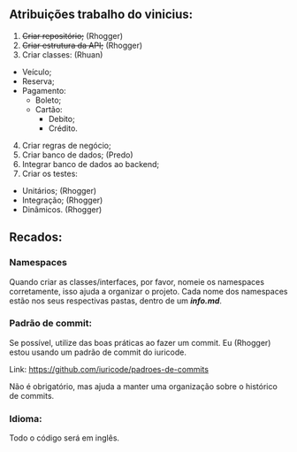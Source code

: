 ## Atribuições trabalho do vinicius:
1. ~~Criar repositório;~~ (Rhogger)
2. ~~Criar estrutura da API;~~ (Rhogger)
3. Criar classes: (Rhuan)
  - Veículo;
  - Reserva;
  - Pagamento:
    - Boleto;
    - Cartão:
      - Debito;
      - Crédito.
4. Criar regras de negócio;
5. Criar banco de dados; (Predo)
6. Integrar banco de dados ao backend;
7. Criar os testes:
  - Unitários; (Rhogger)
  - Integração; (Rhogger)
  - Dinâmicos. (Rhogger)


## Recados:

### Namespaces
Quando criar as classes/interfaces, por favor, nomeie os namespaces corretamente, isso ajuda a organizar o projeto. Cada nome dos namespaces estão nos seus respectivas pastas, dentro de um **_info.md_**. 

### Padrão de commit:
Se possível, utilize das boas práticas ao fazer um commit. Eu (Rhogger) estou usando um padrão de commit do iuricode.

Link: https://github.com/iuricode/padroes-de-commits

Não é obrigatório, mas ajuda a manter uma organização sobre o histórico de commits.

### Idioma:
Todo o código será em inglês.